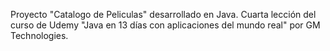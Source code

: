 Proyecto "Catalogo de Peliculas" desarrollado en Java. Cuarta lección del curso de Udemy "Java en 13 días con aplicaciones del mundo real" por GM Technologies.